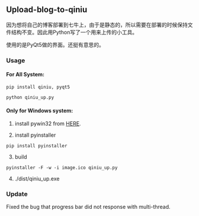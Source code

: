 ## Upload-blog-to-qiniu

因为想将自己的博客部署到七牛上，由于是静态的，所以需要在部署的时候保持文件结构不变。因此用Python写了一个用来上传的小工具。

使用的是PyQt5做的界面。还挺有意思的。

### Usage

#### For All System:

```
pip install qiniu, pyqt5

```

```
python qiniu_up.py
```


#### Only for Windows system:

1. install pywin32 from [HERE](https://sourceforge.net/projects/pywin32/files/pywin32/Build%20221/).

2. install pyinstaller

```
pip install pyinstaller
```

3. build

```
pyinstaller -F -w -i image.ico qiniu_up.py
```

4. ./dist/qiniu_up.exe

### Update

Fixed the bug that progress bar did not response with multi-thread.
